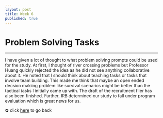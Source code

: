 ```yaml
---
layout: post
title: Week 6
published: true
---
```


# Problem Solving Tasks 
***
I have given a lot of thought to what problem solving prompts could be used for the study. At first, I thought of river crossing problems but Professor Huang quickly rejected the idea as he did not see anything collaborative about it. He noted that I should think about teaching tasks or tasks that involve team building. This made me think that maybe an open ended decsion makiing problem like survival scenarios might be better than the tactical tasks I initially came up with. The draft of the recruitment flier has also been finished. Further, IRB determined our study to fall under program evaluation which is great news for us. 

✿ click [here](https://momentine.github.io/) to go back

